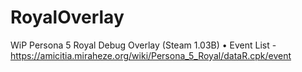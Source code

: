 # RoyalOverlay
WiP Persona 5 Royal Debug Overlay (Steam 1.03B)
• Event List - https://amicitia.miraheze.org/wiki/Persona_5_Royal/dataR.cpk/event
